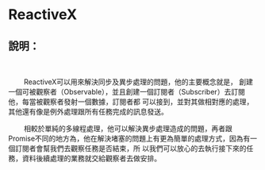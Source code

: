 ReactiveX
===========================

## 說明：
<br/>

&nbsp;&nbsp;&nbsp;&nbsp;&nbsp;&nbsp;&nbsp;&nbsp;ReactiveX可以用來解決同步及異步處理的問題，他的主要概念就是，
創建一個可被觀察者（Observable），並且創建一個訂閱者（Subscriber）去訂閱他，每當被觀察者發射一個數據，訂閱者都
可以接到，並對其做相對應的處理，其他還有像是例外處理跟所有任務完成的訊息發送。
<br/>

&nbsp;&nbsp;&nbsp;&nbsp;&nbsp;&nbsp;&nbsp;&nbsp;相較於單純的多線程處理，他可以解決異步處理造成的問題，再者跟
Promise不同的地方為，他在解決堵塞的問題上有更為簡單的處理方式，因為有一個訂閱者會幫我們去觀察任務是否結束，所
以我們可以放心的去執行接下來的任務，資料後續處理的業務就交給觀察者去做安排。
<br/>
